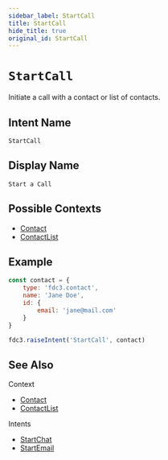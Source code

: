 ```yaml
---
sidebar_label: StartCall
title: StartCall
hide_title: true
original_id: StartCall
---
```

# `StartCall`

Initiate a call with a contact or list of contacts.

## Intent Name

`StartCall`

## Display Name

`Start a Call`

## Possible Contexts

* [Contact](../../context/ref/Contact)
* [ContactList](../../context/ref/ContactList)

## Example

```js
const contact = {
    type: 'fdc3.contact',
    name: 'Jane Doe',
    id: {
        email: 'jane@mail.com'
    }
}

fdc3.raiseIntent('StartCall', contact)
```

## See Also

Context
- [Contact](../../context/ref/Contact)
- [ContactList](../../context/ref/ContactList)

Intents
* [StartChat](StartChat)
* [StartEmail](StartEmail)
